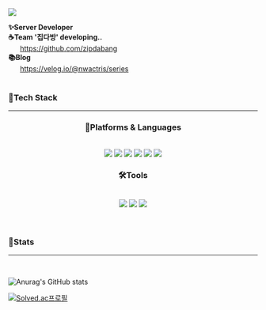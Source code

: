 <img src="https://capsule-render.vercel.app/api?type=transparent&color=1E90FF&height=90&section=header&text=Hanvp's%20Github&fontColor=0000CD&fontSize=35&fontAlignY=30&desc=김예지%20Kim%20Yeji&descSize=17&descAlignY=75" />

__✨Server Developer__
<br>
__☕Team '집다방' developing..__
<br>
&nbsp;&nbsp;&nbsp;&nbsp;&nbsp;&nbsp;https://github.com/zipdabang
<br>
__📚Blog__
<br>
&nbsp;&nbsp;&nbsp;&nbsp;&nbsp;&nbsp;https://velog.io/@nwactris/series
<br><br>

### 📌Tech Stack
***

<h3 align="center">🚀Platforms & Languages</h3>
<div align="center">
<br>
<img src="https://img.shields.io/badge/java-007396?style=for-the-badge&logo=java&logoColor=white">
<img src="https://img.shields.io/badge/spring boot-6DB33F?style=for-the-badge&logo=springboot&logoColor=white">
<img src="https://img.shields.io/badge/spring data jpa-6DB33F?style=for-the-badge">
<!--
  <br>
<img src="https://img.shields.io/badge/javascript-F7DF1E?style=for-the-badge&logo=javascript&logoColor=white">
<img src="https://img.shields.io/badge/node.js-339933?style=for-the-badge&logo=Node.js&logoColor=white">
<br>
-->
<img src="https://img.shields.io/badge/linux-FCC624?style=for-the-badge&logo=linux&logoColor=black">
<img src="https://img.shields.io/badge/aws-232F3E?style=for-the-badge&logo=amazonaws&logoColor=white">
<img src="https://img.shields.io/badge/mysql-4479A1?style=for-the-badge&logo=mysql&logoColor=white">
<br>

</div>

<h3 align="center">🛠️Tools</h3>
<div align="center">
<br>
<img src="https://img.shields.io/badge/IntelliJ IDEA-EF2D5E?style=for-the-badge&logo=jetbrains&logoColor=white">
<img src="https://img.shields.io/badge/Visual Studio Code-007ACC?style=for-the-badge&logo=visualstudiocode&logoColor=white">
<img src="https://img.shields.io/badge/GitHub-232F3E?style=for-the-badge&logo=github&logoColor=white">
</div>
<br><br>

### 📌Stats
---
<br>
<!--
[![Top Langs](https://github-readme-stats.vercel.app/api/top-langs/?username=Hanvp&layout=compact)](https://github.com/Hanvp/github-readme-stats)
-->

![Anurag's GitHub stats](https://github-readme-stats.vercel.app/api?username=Hanvp&show_icons=true&theme=transparent)

[![Solved.ac프로필](http://mazassumnida.wtf/api/generate_badge?boj=nwactris)](https://solved.ac/nwactris)

<!--
<br><br>
<img src="https://capsule-render.vercel.app/api?type=wave&color=87CEFA&height=130&section=footer" />




**Hanvp/Hanvp** is a ✨ _special_ ✨ repository because its `README.md` (this file) appears on your GitHub profile.

Here are some ideas to get you started:

- 🔭 I’m currently working on ...
- 🌱 I’m currently learning ...
- 👯 I’m looking to collaborate on ...
- 🤔 I’m looking for help with ...
- 💬 Ask me about ...
- 📫 How to reach me: ...
- 😄 Pronouns: ...
- ⚡ Fun fact: ...
-->
